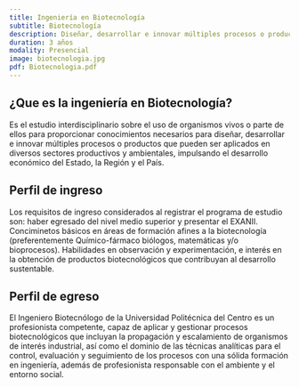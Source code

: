 ```yaml
---
title: Ingeniería en Biotecnología
subtitle: Biotecnología
description: Diseñar, desarrollar e innovar múltiples procesos o productos que pueden ser aplicados en diversos sectores productivos y ambientales.
duration: 3 años
modality: Presencial
image: biotecnologia.jpg
pdf: Biotecnologia.pdf
---
```


## ¿Que es la ingeniería en Biotecnología?

Es el estudio interdisciplinario sobre el uso de organismos vivos o parte de ellos para proporcionar conocimientos necesarios para diseñar, desarrollar e innovar múltiples procesos o productos que pueden ser aplicados en diversos sectores productivos y ambientales, impulsando el desarrollo económico del Estado, la Región y el País.

## Perfil de ingreso

Los requisitos de ingreso considerados al registrar el programa de estudio son: haber egresado del nivel medio superior y presentar el EXANII. Conciminetos básicos en áreas de formación afines a la biotecnología (preferentemente Químico-fármaco biólogos, matemáticas y/o bioprocesos). Habilidades en observación y experimentación, e interés en la obtención de productos biotecnológicos que contribuyan al desarrollo sustentable.

## Perfil de egreso

El Ingeniero Biotecnólogo de la Universidad Politécnica del Centro es un profesionista competente, capaz de aplicar y gestionar procesos biotecnológicos que incluyan la propagación y escalamiento de organismos de interés industrial, así como el dominio de las técnicas analíticas para el control, evaluación y seguimiento de los procesos con una sólida formación en ingeniería, además de profesionista responsable con el ambiente y el entorno social.